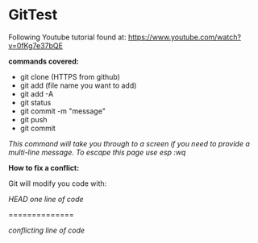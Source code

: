 # GitTest
Following Youtube tutorial found at: https://www.youtube.com/watch?v=0fKg7e37bQE

**commands covered:**
- git clone (HTTPS from github)
- git add (file name you want to add)
- git add -A
- git status 
- git commit -m "message"
- git push 
- git commit 

*This command will take you through to a screen if you need to provide 
a multi-line message. To escape this page use esp :wq*


**How to fix a conflict:**

Git will modify you code with:

*HEAD* 
*one line of code*

==============

*conflicting line of code*
